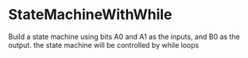 # StateMachineWithWhile
Build a state machine using bits A0 and A1 as the inputs, and B0 as the output.
the state machine will be controlled by while loops
